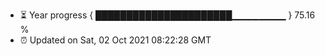 - ⏳ Year progress { ██████████████████████▁▁▁▁▁▁▁▁ } 75.16 %
- ⏰ Updated on Sat, 02 Oct 2021 08:22:28 GMT

